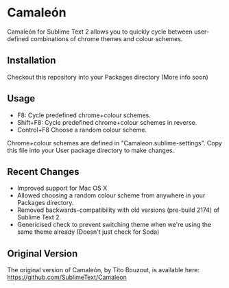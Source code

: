 # Camaleón

Camaleón for Sublime Text 2 allows you to quickly cycle between user-defined
combinations of chrome themes and colour schemes.

## Installation

Checkout this repository into your Packages directory (More info soon)

## Usage

* F8:			Cycle predefined chrome+colour schemes.
* Shift+F8:		Cycle predefined chrome+colour schemes in reverse.
* Control+F8	Choose a random colour scheme.

Chrome+colour schemes are defined in "Camaleon.sublime-settings". Copy this file
into your User package directory to make changes.

## Recent Changes

* Improved support for Mac OS X
* Allowed choosing a random colour scheme from anywhere in your Packages
  directory.
* Removed backwards-compatibility with old versions (pre-build 2174) of Sublime
  Text 2.
* Genericised check to prevent switching theme when we're using the same theme
  already (Doesn't just check for Soda)

## Original Version

The original version of Camaleón, by Tito Bouzout, is available here:
https://github.com/SublimeText/Camaleon